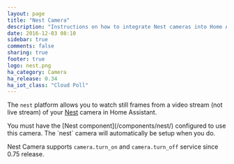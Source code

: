 ```yaml
---
layout: page
title: "Nest Camera"
description: "Instructions on how to integrate Nest cameras into Home Assistant."
date: 2016-12-03 08:10
sidebar: true
comments: false
sharing: true
footer: true
logo: nest.png
ha_category: Camera
ha_release: 0.34
ha_iot_class: "Cloud Poll"
---
```


The `nest` platform allows you to watch still frames from a video stream (not live stream) of your [Nest](https://nest.com/camera/meet-nest-cam/) camera in Home Assistant.

<p class='note'>
You must have the [Nest component](/components/nest/) configured to use this camera.  The `nest` camera will automatically be setup when you do.
</p>

Nest Camera supports `camera.turn_on` and `camera.turn_off` service since 0.75 release.
